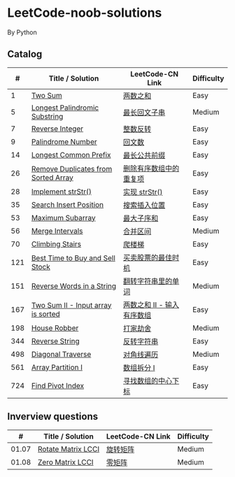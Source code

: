 # LeetCode-noob-solutions

By Python

## Catalog

| #   | Title / Solution                                                                                                                                 | LeetCode-CN Link                                                                                 | Difficulty |
| --- | ------------------------------------------------------------------------------------------------------------------------------------------------ | ------------------------------------------------------------------------------------------------ | ---------- |
| 1   | [Two Sum](https://github.com/VZRXS/LeetCode-noob-solutions/blob/main/Easy/1_Two_Sum.py)                                                          | [两数之和](https://leetcode-cn.com/problems/two-sum/)                                            | Easy       |
| 5   | [Longest Palindromic Substring](https://github.com/VZRXS/LeetCode-noob-solutions/blob/main/Medium/5_Longest_Palindromic_Substring.py)            | [最长回文子串](https://leetcode-cn.com/problems/longest-palindromic-substring/)                  | Medium     |
| 7   | [Reverse Integer](https://github.com/VZRXS/LeetCode-noob-solutions/blob/main/Easy/7_Reverse_Integer.py)                                          | [整数反转](https://leetcode-cn.com/problems/reverse-integer/)                                    | Easy       |
| 9   | [Palindrome Number](https://github.com/VZRXS/LeetCode-noob-solutions/blob/main/Easy/9_Palindrome_Number.py)                                      | [回文数](https://leetcode-cn.com/problems/palindrome-number/)                                    | Easy       |
| 14  | [Longest Common Prefix](https://github.com/VZRXS/LeetCode-noob-solutions/blob/main/Easy/14_Longest_Common_Prefix.py)                             | [最长公共前缀](https://leetcode-cn.com/problems/longest-common-prefix/)                          | Easy       |
| 26  | [Remove Duplicates from Sorted Array](https://github.com/VZRXS/LeetCode-noob-solutions/blob/main/Easy/26_Remove_Duplicates_from_Sorted_Array.py) | [删除有序数组中的重复项](https://leetcode-cn.com/problems/remove-duplicates-from-sorted-array/)  | Easy       |
| 28  | [Implement strStr()](https://github.com/VZRXS/LeetCode-noob-solutions/blob/main/Easy/28_Implement_strStr().py)                                   | [实现 strStr()](https://leetcode-cn.com/problems/implement-strstr/)                              | Easy       |
| 35  | [Search Insert Position](https://github.com/VZRXS/LeetCode-noob-solutions/blob/main/Easy/35_Search_Insert_Position.py)                           | [搜索插入位置](https://leetcode-cn.com/problems/search-insert-position/)                         | Easy       |
| 53  | [Maximum Subarray](https://github.com/VZRXS/LeetCode-noob-solutions/blob/main/Easy/53_Maximum_Subarray.py)                                       | [最大子序和](https://leetcode-cn.com/problems/maximum-subarray/)                                 | Easy       |
| 56  | [Merge Intervals](https://github.com/VZRXS/LeetCode-noob-solutions/blob/main/Medium/56_Merge_Intervals.py)                                       | [合并区间](https://leetcode-cn.com/problems/merge-intervals/)                                    | Medium     |
| 70  | [Climbing Stairs](https://github.com/VZRXS/LeetCode-noob-solutions/blob/main/Easy/70_Climbing_Stairs.py)                                         | [爬楼梯](https://leetcode-cn.com/problems/climbing-stairs/)                                      | Easy       |
| 121 | [Best Time to Buy and Sell Stock](https://github.com/VZRXS/LeetCode-noob-solutions/blob/main/Easy/121_Best_Time_to_Buy_and_Sell_Stock.py)        | [买卖股票的最佳时机](https://leetcode-cn.com/problems/best-time-to-buy-and-sell-stock/)          | Easy       |
| 151 | [Reverse Words in a String](https://github.com/VZRXS/LeetCode-noob-solutions/blob/main/Medium/151_Reverse_Words_in_a_String.py)                  | [翻转字符串里的单词](https://leetcode-cn.com/problems/reverse-words-in-a-string/)                | Medium     |
| 167 | [Two Sum II - Input array is sorted](https://github.com/VZRXS/LeetCode-noob-solutions/blob/main/Easy/167_Two_Sum_II-Input_array_is_sorted.py)    | [两数之和 II - 输入有序数组](https://leetcode-cn.com/problems/two-sum-ii-input-array-is-sorted/) | Easy       |
| 198 | [House Robber](https://github.com/VZRXS/LeetCode-noob-solutions/blob/main/Medium/198_House_Robber.py)                                            | [打家劫舍](https://leetcode-cn.com/problems/house-robber/)                                       | Medium     |
| 344 | [Reverse String](https://github.com/VZRXS/LeetCode-noob-solutions/blob/main/Easy/344_Reverse_String.py)                                          | [反转字符串](https://leetcode-cn.com/problems/reverse-string/)                                   | Easy       |
| 498 | [Diagonal Traverse](https://github.com/VZRXS/LeetCode-noob-solutions/blob/main/Medium/498_Diagonal_Traverse.py)                                  | [对角线遍历](https://leetcode-cn.com/problems/diagonal-traverse/)                                | Medium     |
| 561 | [Array Partition I](https://github.com/VZRXS/LeetCode-noob-solutions/blob/main/Easy/561_Array_Partition_I.py)                                    | [数组拆分 I](https://leetcode-cn.com/problems/array-partition-i/)                                | Easy       |
| 724 | [Find Pivot Index](https://github.com/VZRXS/LeetCode-noob-solutions/blob/main/Easy/724_Find_Pivot_Index.py)                                      | [寻找数组的中心下标](https://leetcode-cn.com/problems/find-pivot-index/)                         | Easy       |

## Inverview questions

| #     | Title / Solution                                                                                                              | LeetCode-CN Link                                                 | Difficulty |
| ----- | ----------------------------------------------------------------------------------------------------------------------------- | ---------------------------------------------------------------- | ---------- |
| 01.07 | [Rotate Matrix LCCI](https://github.com/VZRXS/LeetCode-noob-solutions/blob/main/Medium/Inverview_01_07_Rotate_Matrix_LCCI.py) | [旋转矩阵](https://leetcode-cn.com/problems/rotate-matrix-lcci/) | Medium     |
| 01.08 | [Zero Matrix LCCI](https://github.com/VZRXS/LeetCode-noob-solutions/blob/main/Medium/Inverview_01_08_Zero_Matrix_LCCI.py)     | [零矩阵](https://leetcode-cn.com/problems/zero-matrix-lcci/)     | Medium     |